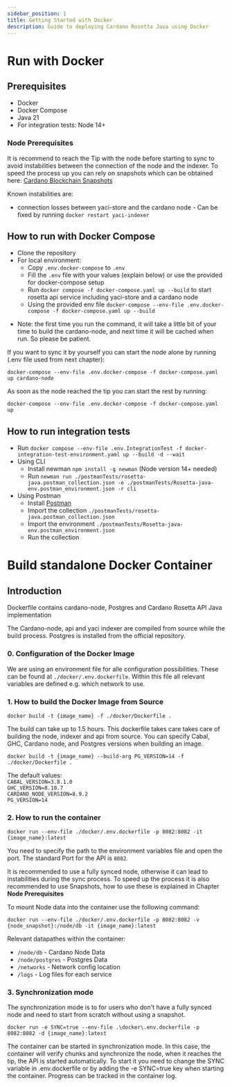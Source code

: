 ```yaml
---
sidebar_position: 1
title: Getting Started with Docker
description: Guide to deploying Cardano Rosetta Java using Docker
---
```


# Run with Docker

## Prerequisites

- Docker
- Docker Compose
- Java 21
- For integration tests: Node 14+

### Node Prerequisites

It is recommend to reach the Tip with the node before starting to sync to avoid instabilities between the connection of the node and the indexer.
To speed the process up you can rely on snapshots which can be obtained here: [Cardano Blockchain Snapshots](https://csnapshots.io/)

Known instabilities are:

- connection losses between yaci-store and the cardano node - Can be fixed by running `docker restart yaci-indexer`

## How to run with Docker Compose

- Clone the repository
- For local environment:
  - Copy `.env.docker-compose` to `.env`
  - Fill the `.env` file with your values (explain below) or use the provided for docker-compose setup
  - Run `docker compose -f docker-compose.yaml up --build` to start rosetta api service including yaci-store and a cardano node
  - Using the provided env file `docker-compose --env-file .env.docker-compose -f docker-compose.yaml up --build`

* Note: the first time you run the command, it will take a little bit of your time to build the cardano-node, and next time it will be cached when run. So please be patient.

If you want to sync it by yourself you can start the node alone by running (.env file used from next chapter):

`docker-compose --env-file .env.docker-compose -f docker-compose.yaml up cardano-node`

As soon as the node reached the tip you can start the rest by running:

`docker-compose --env-file .env.docker-compose -f docker-compose.yaml up`

## How to run integration tests

- Run `docker compose --env-file .env.IntegrationTest -f docker-integration-test-environment.yaml up --build -d --wait`
- Using CLI
  - Install newman `npm install -g newman` (Node version 14+ needed)
  - Run `newman run ./postmanTests/rosetta-java.postman_collection.json -e ./postmanTests/Rosetta-java-env.postman_environment.json -r cli`
- Using Postman
  - Install [Postman](https://www.postman.com)
  - Import the collection `./postmanTests/rosetta-java.postman_collection.json`
  - Import the environment `./postmanTests/Rosetta-java-env.postman_environment.json`
  - Run the collection

# Build standalone Docker Container

## Introduction

Dockerfile contains cardano-node, Postgres and Cardano Rosetta API Java implementation

The Cardano-node, api and yaci indexer are compiled from source while the build process.
Postgres is installed from the official repository.

### 0. Configuration of the Docker Image

We are using an environment file for alle configuration possibilities. These can be found at `./docker/.env.dockerfile`.
Within this file all relevant variables are defined e.g. which network to use.

### 1. How to build the Docker Image from Source

```
docker build -t {image_name} -f ./docker/Dockerfile .
```

The build can take up to 1.5 hours. This dockerfile takes care takes care of building the node, indexer and api from source.
You can specify Cabal, GHC, Cardano node, and Postgres versions when building an image.

```
docker build -t {image_name} --build-arg PG_VERSION=14 -f ./docker/Dockerfile .
```

The default values:  
`CABAL_VERSION=3.8.1.0`  
`GHC_VERSION=8.10.7  `  
`CARDANO_NODE_VERSION=8.9.2  `  
`PG_VERSION=14  `

### 2. How to run the container

```
docker run --env-file ./docker/.env.dockerfile -p 8082:8082 -it {image_name}:latest
```

You need to specify the path to the environment variables file and open the port. The standard Port for the API is `8082`.

It is recommended to use a fully synced node, otherwise it can lead to instabilities during the sync process. To speed up the process it is also recommended to use Snapshots, how to use these is explained in Chapter **Node Prerequisites**

To mount Node data into the container use the following command:

```
docker run --env-file ./docker/.env.dockerfile -p 8082:8082 -v {node_snapshot}:/node/db -it {image_name}:latest
```

Relevant datapathes within the container:

- `/node/db` - Cardano Node Data
- `/node/postgres` - Postgres Data
- `/networks` - Network config location
- `/logs` - Log files for each service

### 3. Synchronization mode

The synchronization mode is to for users who don't have a fully synced node and need to start from scratch without using a snapshot.

```
docker run -e SYNC=true --env-file .\docker\.env.dockerfile -p 8082:8082 -d {image_name}:latest
```

The container can be started in synchronization mode. In this case, the container will verify chunks and synchronize the node, when it reaches the tip, the API is started automatically.
To start it you need to change the SYNC variable in .env.dockerfile or by adding the -e SYNC=true key when starting the container.
Progress can be tracked in the container log.
